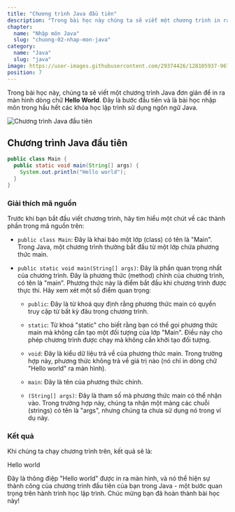 ```yaml
---
title: "Chương trình Java đầu tiên"
description: "Trong bài học này chúng ta sẽ viết một chương trình in ra màn hình dòng chữ Hello World - bài học nhập môn của hầu hết các ngôn ngữ lập trình trong ngôn ngữ Java."
chapter:
  name: "Nhập môn Java"
  slug: "chuong-02-nhap-mon-java"
category:
  name: "Java"
  slug: "java"
image: https://user-images.githubusercontent.com/29374426/128105937-9674217e-0299-420e-8d65-6546375985eb.png
position: 7
---
```


Trong bài học này, chúng ta sẽ viết một chương trình Java đơn giản để in ra màn hình dòng chữ **Hello World**. Đây là bước đầu tiên và là bài học nhập môn trong hầu hết các khóa học lập trình sử dụng ngôn ngữ Java.

![Chương trình Java đầu tiên](https://user-images.githubusercontent.com/29374426/128105937-9674217e-0299-420e-8d65-6546375985eb.png)

## Chương trình Java đầu tiên

```java
public class Main {
  public static void main(String[] args) {
    System.out.println("Hello world");
  }
}
```

### Giải thích mã nguồn

Trước khi bạn bắt đầu viết chương trình, hãy tìm hiểu một chút về các thành phần trong mã nguồn trên:

- `public class Main`: Đây là khai báo một lớp (class) có tên là "Main". Trong Java, một chương trình thường bắt đầu từ một lớp chứa phương thức main.

- `public static void main(String[] args)`: Đây là phần quan trọng nhất của chương trình. Đây là phương thức (method) chính của chương trình, có tên là "main". Phương thức này là điểm bắt đầu khi chương trình được thực thi. Hãy xem xét một số điểm quan trọng:

  - `public`: Đây là từ khoá quy định rằng phương thức main có quyền truy cập từ bất kỳ đâu trong chương trình.

  - `static`: Từ khoá "static" cho biết rằng bạn có thể gọi phương thức main mà không cần tạo một đối tượng của lớp "Main". Điều này cho phép chương trình được chạy mà không cần khởi tạo đối tượng.

  - `void`: Đây là kiểu dữ liệu trả về của phương thức main. Trong trường hợp này, phương thức không trả về giá trị nào (nó chỉ in dòng chữ "Hello world" ra màn hình).

  - `main`: Đây là tên của phương thức chính.

  - `(String[] args)`: Đây là tham số mà phương thức main có thể nhận vào. Trong trường hợp này, chúng ta nhận một mảng các chuỗi (strings) có tên là "args", nhưng chúng ta chưa sử dụng nó trong ví dụ này.

### Kết quả

Khi chúng ta chạy chương trình trên, kết quả sẽ là:

<content-result>
Hello world
</content-result>

Đây là thông điệp "Hello world" được in ra màn hình, và nó thể hiện sự thành công của chương trình đầu tiên của bạn trong Java - một bước quan trọng trên hành trình học lập trình. Chúc mừng bạn đã hoàn thành bài học này!
